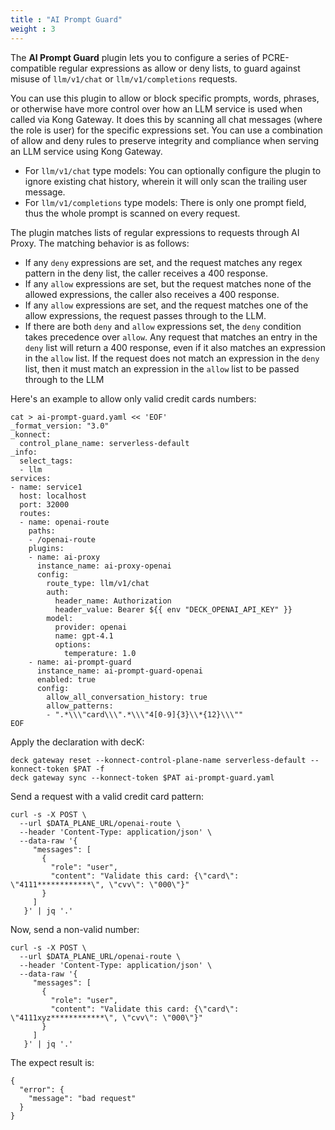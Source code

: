 ```yaml
---
title : "AI Prompt Guard"
weight : 3
---
```


The **AI Prompt Guard** plugin lets you to configure a series of PCRE-compatible regular expressions as allow or deny lists, to guard against misuse of ``llm/v1/chat`` or ``llm/v1/completions`` requests.

You can use this plugin to allow or block specific prompts, words, phrases, or otherwise have more control over how an LLM service is used when called via Kong Gateway. It does this by scanning all chat messages (where the role is user) for the specific expressions set. You can use a combination of allow and deny rules to preserve integrity and compliance when serving an LLM service using Kong Gateway.

* For ``llm/v1/chat`` type models: You can optionally configure the plugin to ignore existing chat history, wherein it will only scan the trailing user message.
* For ``llm/v1/completions`` type models: There is only one prompt field, thus the whole prompt is scanned on every request.

The plugin matches lists of regular expressions to requests through AI Proxy. The matching behavior is as follows:
* If any ``deny`` expressions are set, and the request matches any regex pattern in the deny list, the caller receives a 400 response.
* If any ``allow`` expressions are set, but the request matches none of the allowed expressions, the caller also receives a 400 response.
* If any ``allow`` expressions are set, and the request matches one of the allow expressions, the request passes through to the LLM.
* If there are both ``deny`` and ``allow`` expressions set, the ``deny`` condition takes precedence over ``allow``. Any request that matches an entry in the ``deny`` list will return a 400 response, even if it also matches an expression in the ``allow`` list. If the request does not match an expression in the ``deny`` list, then it must match an expression in the ``allow`` list to be passed through to the LLM

Here's an example to allow only valid credit cards numbers:


```
cat > ai-prompt-guard.yaml << 'EOF'
_format_version: "3.0"
_konnect:
  control_plane_name: serverless-default
_info:
  select_tags:
  - llm
services:
- name: service1
  host: localhost
  port: 32000
  routes:
  - name: openai-route
    paths:
    - /openai-route
    plugins:
    - name: ai-proxy
      instance_name: ai-proxy-openai
      config:
        route_type: llm/v1/chat
        auth:
          header_name: Authorization
          header_value: Bearer ${{ env "DECK_OPENAI_API_KEY" }}
        model:
          provider: openai
          name: gpt-4.1
          options:
            temperature: 1.0
    - name: ai-prompt-guard
      instance_name: ai-prompt-guard-openai
      enabled: true
      config:
        allow_all_conversation_history: true
        allow_patterns: 
        - ".*\\\"card\\\".*\\\"4[0-9]{3}\\*{12}\\\""
EOF
```

Apply the declaration with decK:
```
deck gateway reset --konnect-control-plane-name serverless-default --konnect-token $PAT -f
deck gateway sync --konnect-token $PAT ai-prompt-guard.yaml
```


Send a request with a valid credit card pattern:

```
curl -s -X POST \
  --url $DATA_PLANE_URL/openai-route \
  --header 'Content-Type: application/json' \
  --data-raw '{
     "messages": [
       {
         "role": "user",
         "content": "Validate this card: {\"card\": \"4111************\", \"cvv\": \"000\"}"
       }
     ]
   }' | jq '.'
```


Now, send a non-valid number:

```
curl -s -X POST \
  --url $DATA_PLANE_URL/openai-route \
  --header 'Content-Type: application/json' \
  --data-raw '{
     "messages": [
       {
         "role": "user",
         "content": "Validate this card: {\"card\": \"4111xyz************\", \"cvv\": \"000\"}"
       }
     ]
   }' | jq '.'
```


The expect result is:
```
{
  "error": {
    "message": "bad request"
  }
}
```